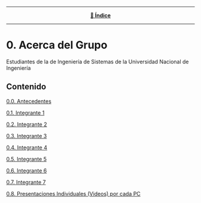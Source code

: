 <hr>
<div align="center">
 
[**📜 Índice**](../README.md)

</div>
<hr>

# 0. Acerca del Grupo

Estudiantes de la de Ingeniería de Sistemas de la Universidad Nacional de Ingeniería

## Contenido
[0.0. Antecedentes](0.0/0.0.md)

[0.1. Integrante 1](0.1/0.1.md)

[0.2. Integrante 2](0.2/0.2.md)

[0.3. Integrante 3](0.3/0.3.md)

[0.4. Integrante 4](0.4/0.4.md)

[0.5. Integrante 5](0.5/0.5.md)

[0.6. Integrante 6](0.6/0.6.md)

[0.7. Integrante 7](0.7/0.7.md)

[0.8. Presentaciones Individuales (Videos) por cada PC](0.8/0.8.md)
